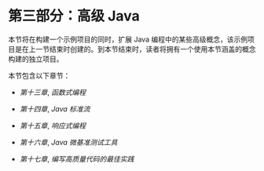 # 第三部分：高级 Java

本节将在构建一个示例项目的同时，扩展 Java 编程中的某些高级概念，该示例项目是在上一节结束时创建的。到本节结束时，读者将拥有一个使用本节涵盖的概念构建的独立项目。

本节包含以下章节：

+   *第十三章*, *函数式编程*

+   *第十四章*, *Java 标准流*

+   *第十五章*, *响应式编程*

+   *第十六章*, *Java 微基准测试工具*

+   *第十七章*, *编写高质量代码的最佳实践*
